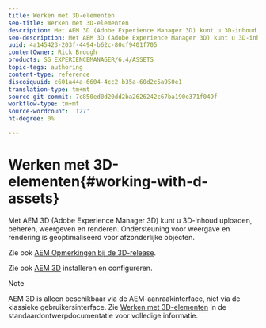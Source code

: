 ```yaml
---
title: Werken met 3D-elementen
seo-title: Werken met 3D-elementen
description: Met AEM 3D (Adobe Experience Manager 3D) kunt u 3D-inhoud uploaden, beheren, weergeven en renderen. Ondersteuning voor weergave en rendering is geoptimaliseerd voor afzonderlijke objecten.
seo-description: Met AEM 3D (Adobe Experience Manager 3D) kunt u 3D-inhoud uploaden, beheren, weergeven en renderen. Ondersteuning voor weergave en rendering is geoptimaliseerd voor afzonderlijke objecten.
uuid: 4a145423-203f-4494-b62c-80cf9401f705
contentOwner: Rick Brough
products: SG_EXPERIENCEMANAGER/6.4/ASSETS
topic-tags: authoring
content-type: reference
discoiquuid: c601a44a-6604-4cc2-b35a-60d2c5a950e1
translation-type: tm+mt
source-git-commit: 7c850ed0d20dd2ba2626242c67ba190e371f049f
workflow-type: tm+mt
source-wordcount: '127'
ht-degree: 0%

---
```



# Werken met 3D-elementen{#working-with-d-assets}

Met AEM 3D (Adobe Experience Manager 3D) kunt u 3D-inhoud uploaden, beheren, weergeven en renderen. Ondersteuning voor weergave en rendering is geoptimaliseerd voor afzonderlijke objecten.

Zie ook [AEM Opmerkingen bij de 3D-release](/help/release-notes/aem3d-release-notes.md).

Zie ook [AEM 3D](/help/assets/install-config-3d.md) installeren en configureren.

>[!NOTE]
>
>AEM 3D is alleen beschikbaar via de AEM-aanraakinterface, niet via de klassieke gebruikersinterface. Zie [Werken met 3D-elementen](/help/assets/assets-3d.md) in de standaardontwerpdocumentatie voor volledige informatie.

